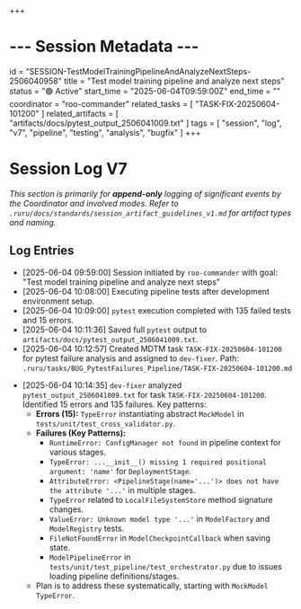 +++
# --- Session Metadata ---
id = "SESSION-TestModelTrainingPipelineAndAnalyzeNextSteps-2506040958"
title = "Test model training pipeline and analyze next steps"
status = "🟢 Active"
start_time = "2025-06-04T09:59:00Z"
end_time = ""
coordinator = "roo-commander"
related_tasks = [
    "TASK-FIX-20250604-101200"
]
related_artifacts = [
    "artifacts/docs/pytest_output_2506041009.txt"
]
tags = [
    "session", "log", "v7", "pipeline", "testing", "analysis", "bugfix"
]
+++

# Session Log V7

*This section is primarily for **append-only** logging of significant events by the Coordinator and involved modes.*
*Refer to `.ruru/docs/standards/session_artifact_guidelines_v1.md` for artifact types and naming.*

## Log Entries

- [2025-06-04 09:59:00] Session initiated by `roo-commander` with goal: "Test model training pipeline and analyze next steps"
- [2025-06-04 10:08:00] Executing pipeline tests after development environment setup.
- [2025-06-04 10:09:00] `pytest` execution completed with 135 failed tests and 15 errors.
- [2025-06-04 10:11:36] Saved full `pytest` output to `artifacts/docs/pytest_output_2506041009.txt`.
- [2025-06-04 10:12:57] Created MDTM task `TASK-FIX-20250604-101200` for pytest failure analysis and assigned to `dev-fixer`. Path: `.ruru/tasks/BUG_PytestFailures_Pipeline/TASK-FIX-20250604-101200.md`
*   [2025-06-04 10:14:35] `dev-fixer` analyzed `pytest_output_2506041009.txt` for task `TASK-FIX-20250604-101200`. Identified 15 errors and 135 failures. Key patterns:
    *   **Errors (15):** `TypeError` instantiating abstract `MockModel` in `tests/unit/test_cross_validator.py`.
    *   **Failures (Key Patterns):**
        *   `RuntimeError: ConfigManager not found` in pipeline context for various stages.
        *   `TypeError: ...__init__() missing 1 required positional argument: 'name'` for `DeploymentStage`.
        *   `AttributeError: <PipelineStage(name='...')> does not have the attribute '...'` in multiple stages.
        *   `TypeError` related to `LocalFileSystemStore` method signature changes.
        *   `ValueError: Unknown model type '...'` in `ModelFactory` and `ModelRegistry` tests.
        *   `FileNotFoundError` in `ModelCheckpointCallback` when saving state.
        *   `ModelPipelineError` in `tests/unit/test_pipeline/test_orchestrator.py` due to issues loading pipeline definitions/stages.
    *   Plan is to address these systematically, starting with `MockModel` `TypeError`.